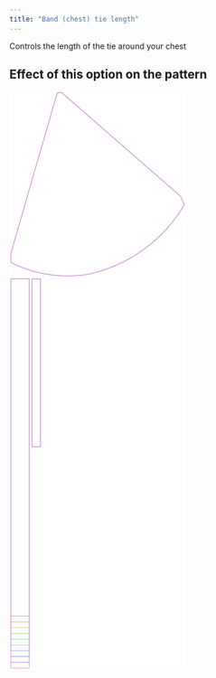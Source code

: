 ```yaml
---
title: "Band (chest) tie length"
---
```


Controls the length of the tie around your chest

## Effect of this option on the pattern

![This image shows the effect of this option by superimposing several variants that have a different value for this option](bee_bandtielength_sample.svg "Effect of this option on the pattern")
